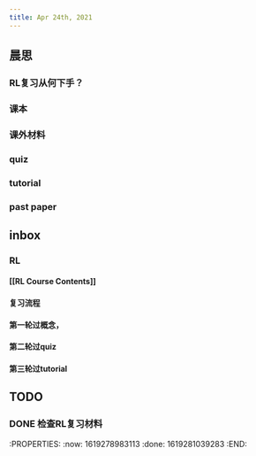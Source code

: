 ```yaml
---
title: Apr 24th, 2021
---
```


## 晨思
### RL复习从何下手？
### 课本
### 课外材料
### quiz
### tutorial
### past paper
## inbox
### RL
#### [[RL Course Contents]]
#### 复习流程
#### 第一轮过概念，
#### 第二轮过quiz
#### 第三轮过tutorial
## TODO
### DONE 检查RL复习材料
:PROPERTIES:
:now: 1619278983113
:done: 1619281039283
:END:
###
